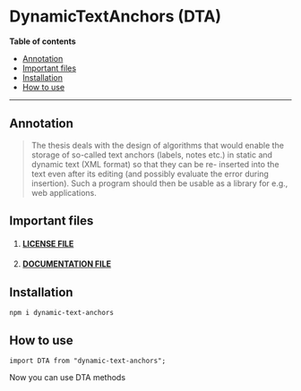 # DynamicTextAnchors (DTA)

**Table of contents**

-   [Annotation](#annotation)
-   [Important files](#important-files)
-   [Installation](#installation)
-   [How to use](#how-to-use)

---

## Annotation

> The thesis deals with the design of algorithms that would enable the storage of so-called text
> anchors (labels, notes etc.) in static and dynamic text (XML format) so that they can be re-
> inserted into the text even after its editing (and possibly evaluate the error during insertion). Such
> a program should then be usable as a library for e.g., web applications.

## Important files

1.  #### [LICENSE FILE](./LICENSE.md)
2.  #### [DOCUMENTATION FILE](/documentation/Documentation.pdf)

## Installation

`npm i dynamic-text-anchors`

## How to use

`import DTA from "dynamic-text-anchors";`

Now you can use DTA methods
